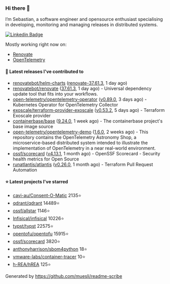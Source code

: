 ### Hi there 👋

I’m Sebastian, a software engineer and opensource enthusiast specialising in developing, monitoring and managing releases in distributed systems.

[![Linkedin Badge](https://img.shields.io/badge/-LinkedIn-blue?style=flat&logo=Linkedin&logoColor=white&link=https://www.linkedin.com/in/sebastian-poxhofer/)](https://www.linkedin.com/in/sebastian-poxhofer/)

Mostly working right now on:
- [Renovate](https://github.com/renovatebot/renovate)
- [OpenTelemetry](https://github.com/open-telemetry)



#### 🚀 Latest releases I've contributed to

- [renovatebot/helm-charts](https://github.com/renovatebot/helm-charts) ([renovate-37.61.3](https://github.com/renovatebot/helm-charts/releases/tag/renovate-37.61.3), 1 day ago)
- [renovatebot/renovate](https://github.com/renovatebot/renovate) ([37.61.3](https://github.com/renovatebot/renovate/releases/tag/37.61.3), 1 day ago) - Universal dependency update tool that fits into your workflows.
- [open-telemetry/opentelemetry-operator](https://github.com/open-telemetry/opentelemetry-operator) ([v0.89.0](https://github.com/open-telemetry/opentelemetry-operator/releases/tag/v0.89.0), 3 days ago) - Kubernetes Operator for OpenTelemetry Collector
- [exoscale/terraform-provider-exoscale](https://github.com/exoscale/terraform-provider-exoscale) ([v0.53.2](https://github.com/exoscale/terraform-provider-exoscale/releases/tag/v0.53.2), 5 days ago) - Terraform Exoscale provider
- [containerbase/base](https://github.com/containerbase/base) ([9.24.0](https://github.com/containerbase/base/releases/tag/9.24.0), 1 week ago) - The containerbase project&#39;s base image source
- [open-telemetry/opentelemetry-demo](https://github.com/open-telemetry/opentelemetry-demo) ([1.6.0](https://github.com/open-telemetry/opentelemetry-demo/releases/tag/1.6.0), 2 weeks ago) - This repository contains the OpenTelemetry Astronomy Shop, a microservice-based distributed system intended to illustrate the implementation of OpenTelemetry in a near real-world environment.
- [ossf/scorecard](https://github.com/ossf/scorecard) ([v4.13.1](https://github.com/ossf/scorecard/releases/tag/v4.13.1), 1 month ago) - OpenSSF Scorecard - Security health metrics for Open Source
- [runatlantis/atlantis](https://github.com/runatlantis/atlantis) ([v0.26.0](https://github.com/runatlantis/atlantis/releases/tag/v0.26.0), 1 month ago) - Terraform Pull Request Automation

#### ⭐ Latest projects I've starred

- [cavi-au/Consent-O-Matic](https://github.com/cavi-au/Consent-O-Matic) 2135⭐
- [qdrant/qdrant](https://github.com/qdrant/qdrant) 14489⭐
- [ossf/allstar](https://github.com/ossf/allstar) 1146⭐
- [Infisical/infisical](https://github.com/Infisical/infisical) 10226⭐
- [typst/typst](https://github.com/typst/typst) 22575⭐
- [opentofu/opentofu](https://github.com/opentofu/opentofu) 15915⭐
- [ossf/scorecard](https://github.com/ossf/scorecard) 3820⭐
- [anthonyharrison/sbom4python](https://github.com/anthonyharrison/sbom4python) 18⭐
- [vmware-labs/container-tracer](https://github.com/vmware-labs/container-tracer) 10⭐
- [h-REA/hREA](https://github.com/h-REA/hREA) 125⭐



Generated by https://github.com/muesli/readme-scribe
